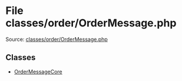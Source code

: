 File classes/order/OrderMessage.php
=========

Source: [classes/order/OrderMessage.php](https://github.com/PrestaShop/PrestaShop/blob/1.5.0.17/classes/order/OrderMessage.php)


Classes
-------

* [OrderMessageCore](class.OrderMessageCore.md)

